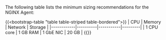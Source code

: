 The following table lists the minimum sizing recommendations for the NGINX Agent:

{{<bootstrap-table "table table-striped table-bordered">}}
| CPU        | Memory   | Network   | Storage |
|------------|----------|-----------|---------|
| 1 CPU core | 1 GB RAM | 1 GbE NIC | 20 GB   |
{{</bootstrap-table>}}

<!-- Do not remove. Keep this code at the bottom of the include -->
<!-- DOCS-1067 -->
